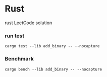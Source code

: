 # Rust
rust LeetCode solution

### run test
``
cargo test --lib add_binary -- --nocapture
``

### Benchmark
``
cargo bench --lib add_binary -- --nocapture
``
